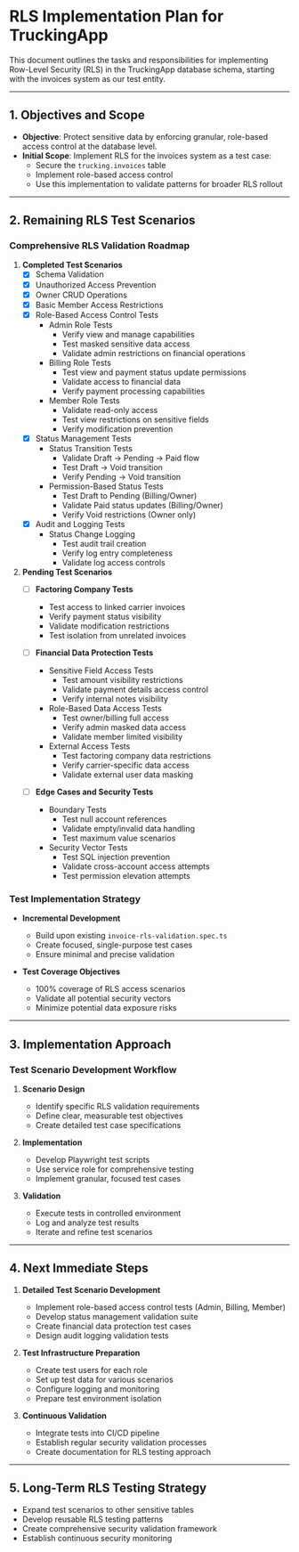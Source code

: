 # RLS Implementation Plan for TruckingApp

This document outlines the tasks and responsibilities for implementing Row-Level Security (RLS) in the TruckingApp database schema, starting with the invoices system as our test entity.

---

## **1. Objectives and Scope**
- **Objective**: Protect sensitive data by enforcing granular, role-based access control at the database level.
- **Initial Scope**: Implement RLS for the invoices system as a test case:
  - Secure the `trucking.invoices` table
  - Implement role-based access control
  - Use this implementation to validate patterns for broader RLS rollout

---

## **2. Remaining RLS Test Scenarios**

### **Comprehensive RLS Validation Roadmap**

1. **Completed Test Scenarios**
   - [x] Schema Validation
   - [x] Unauthorized Access Prevention
   - [x] Owner CRUD Operations
   - [x] Basic Member Access Restrictions
   - [x] Role-Based Access Control Tests
     * Admin Role Tests
       - Verify view and manage capabilities
       - Test masked sensitive data access
       - Validate admin restrictions on financial operations
     * Billing Role Tests
       - Test view and payment status update permissions
       - Validate access to financial data
       - Verify payment processing capabilities
     * Member Role Tests
       - Validate read-only access
       - Test view restrictions on sensitive fields
       - Verify modification prevention
   - [x] Status Management Tests
     * Status Transition Tests
       - Validate Draft -> Pending -> Paid flow
       - Test Draft -> Void transition
       - Verify Pending -> Void transition
     * Permission-Based Status Tests
       - Test Draft to Pending (Billing/Owner)
       - Validate Paid status updates (Billing/Owner)
       - Verify Void restrictions (Owner only)
   - [x] Audit and Logging Tests
     * Status Change Logging
       - Test audit trail creation
       - Verify log entry completeness
       - Validate log access controls

2. **Pending Test Scenarios**
   - [ ] **Factoring Company Tests**
     * Test access to linked carrier invoices
     * Verify payment status visibility
     * Validate modification restrictions
     * Test isolation from unrelated invoices

   - [ ] **Financial Data Protection Tests**
     * Sensitive Field Access Tests
       - Test amount visibility restrictions
       - Validate payment details access control
       - Verify internal notes visibility
     * Role-Based Data Access Tests
       - Test owner/billing full access
       - Verify admin masked data access
       - Validate member limited visibility
     * External Access Tests
       - Test factoring company data restrictions
       - Verify carrier-specific data access
       - Validate external user data masking

   - [ ] **Edge Cases and Security Tests**
     * Boundary Tests
       - Test null account references
       - Validate empty/invalid data handling
       - Test maximum value scenarios
     * Security Vector Tests
       - Test SQL injection prevention
       - Validate cross-account access attempts
       - Test permission elevation attempts

### **Test Implementation Strategy**

- **Incremental Development**
  - Build upon existing `invoice-rls-validation.spec.ts`
  - Create focused, single-purpose test cases
  - Ensure minimal and precise validation

- **Test Coverage Objectives**
  - 100% coverage of RLS access scenarios
  - Validate all potential security vectors
  - Minimize potential data exposure risks

---

## **3. Implementation Approach**

### **Test Scenario Development Workflow**
1. **Scenario Design**
   - Identify specific RLS validation requirements
   - Define clear, measurable test objectives
   - Create detailed test case specifications

2. **Implementation**
   - Develop Playwright test scripts
   - Use service role for comprehensive testing
   - Implement granular, focused test cases

3. **Validation**
   - Execute tests in controlled environment
   - Log and analyze test results
   - Iterate and refine test scenarios

---

## **4. Next Immediate Steps**

1. **Detailed Test Scenario Development**
   - Implement role-based access control tests (Admin, Billing, Member)
   - Develop status management validation suite
   - Create financial data protection test cases
   - Design audit logging validation tests

2. **Test Infrastructure Preparation**
   - Create test users for each role
   - Set up test data for various scenarios
   - Configure logging and monitoring
   - Prepare test environment isolation

3. **Continuous Validation**
   - Integrate tests into CI/CD pipeline
   - Establish regular security validation processes
   - Create documentation for RLS testing approach

---

## **5. Long-Term RLS Testing Strategy**

- Expand test scenarios to other sensitive tables
- Develop reusable RLS testing patterns
- Create comprehensive security validation framework
- Establish continuous security monitoring
